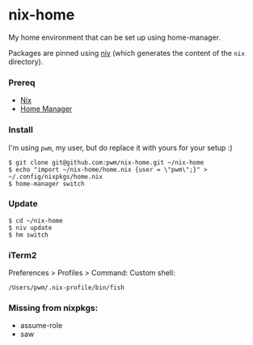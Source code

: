 # nix-home

My home environment that can be set up using home-manager.

Packages are pinned using [niv](https://github.com/nmattia/niv) (which generates the content of the `nix` directory).

### Prereq

- [Nix](https://nixos.org/guides/install-nix.html)
- [Home Manager](https://github.com/rycee/home-manager#installation)

### Install

I'm using `pwm`, my user, but do replace it with yours for your setup :)

```
$ git clone git@github.com:pwm/nix-home.git ~/nix-home
$ echo "import ~/nix-home/home.nix {user = \"pwm\";}" > ~/.config/nixpkgs/home.nix
$ home-manager switch
```

### Update

```
$ cd ~/nix-home
$ niv update
$ hm switch
```

### iTerm2

Preferences > Profiles > Command: Custom shell:

`/Users/pwm/.nix-profile/bin/fish`

### Missing from nixpkgs:

- assume-role
- saw
